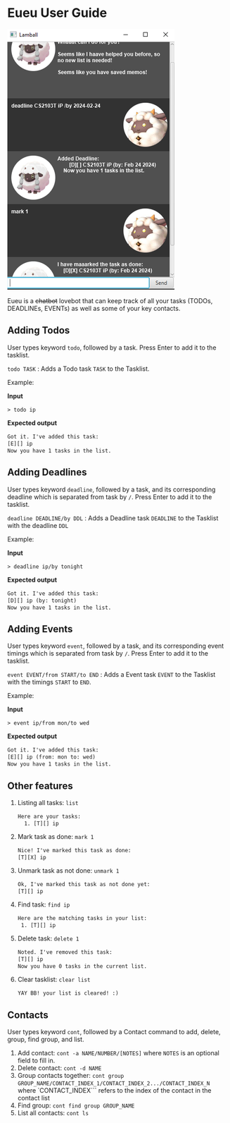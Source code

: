 # Eueu User Guide

![Ui.png](Ui.png)

Eueu is a ~~chatbot~~ lovebot that can keep track of all your tasks (TODOs, DEADLINEs, EVENTs) as well as some of your key contacts.

## Adding Todos

User types keyword ```todo```, followed by a task. Press Enter to add it to the tasklist. 

```todo TASK``` : Adds a Todo task ```TASK``` to the Tasklist.

Example:

**Input**

```
> todo ip
```
**Expected output**
```
Got it. I've added this task:
[E][] ip
Now you have 1 tasks in the list.
```

## Adding Deadlines

User types keyword ```deadline```, followed by a task, and its corresponding deadline which is separated from task by ```/```. Press Enter to add it to the tasklist.

```deadline DEADLINE/by DDL``` : Adds a Deadline task ```DEADLINE``` to the Tasklist with the deadline ```DDL```

Example:

**Input** 
```
> deadline ip/by tonight
```
**Expected output** 
```
Got it. I've added this task:
[D][] ip (by: tonight)
Now you have 1 tasks in the list.
```
## Adding Events

User types keyword ```event```, followed by a task, and its corresponding event timings which is separated from task by ```/```. Press Enter to add it to the tasklist.

```event EVENT/from START/to END``` : Adds a Event task ```EVENT``` to the Tasklist with the timings ```START``` to ```END```.

Example:

**Input** 
```
> event ip/from mon/to wed
```
**Expected output** 
```
Got it. I've added this task:
[E][] ip (from: mon to: wed)
Now you have 1 tasks in the list.
```

## Other features

1. Listing all tasks: ```list```
     ```
     Here are your tasks:
       1. [T][] ip
     ```
2. Mark task as done: ```mark 1```
     ``` 
     Nice! I've marked this task as done:
     [T][X] ip
     ```
3. Unmark task as not done: ```unmark 1```
     ```
     Ok, I've marked this task as not done yet:
     [T][] ip
     ```
4. Find task: ```find ip```
     ```
     Here are the matching tasks in your list:
      1. [T][] ip
     ```
5. Delete task: ```delete 1```
     ```
     Noted. I've removed this task:
     [T][] ip
     Now you have 0 tasks in the current list.
     ```
6. Clear tasklist: ```clear list```
     ```
     YAY BB! your list is cleared! :)
     ```
     
## Contacts

User types keyword ```cont```, followed by a Contact command to add, delete, group, find group, and list.

1. Add contact: ```cont -a NAME/NUMBER/[NOTES]``` where ```NOTES``` is an optional field to fill in.
2. Delete contact: ```cont -d NAME```
3. Group contacts together: ```cont group GROUP_NAME/CONTACT_INDEX_1/CONTACT_INDEX_2.../CONTACT_INDEX_N``` where `CONTACT_INDEX``` refers to the index of the contact in the contact list
4. Find group: ```cont find group GROUP_NAME```
5. List all contacts: ```cont ls```
   
